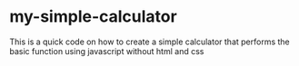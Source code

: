 # my-simple-calculator
This is a quick code on how to create a simple calculator that performs the basic function using javascript without html and css
